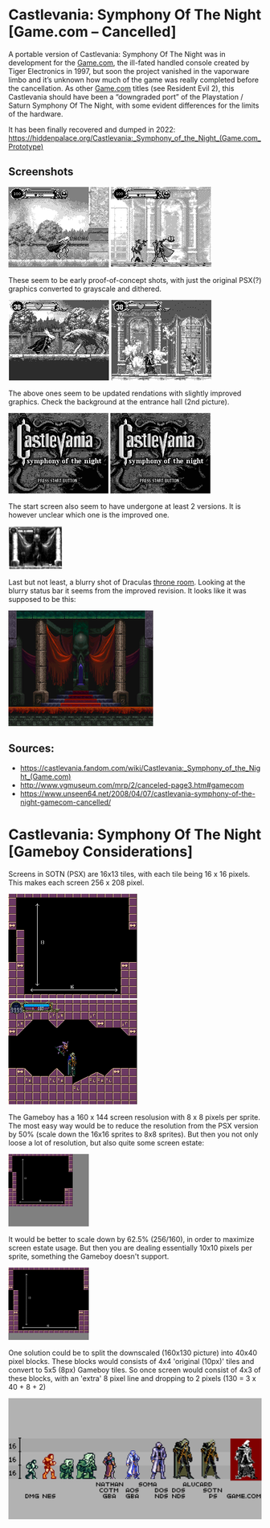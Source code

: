 # Castlevania: Symphony Of The Night [Game.com – Cancelled] 

A portable version of Castlevania: Symphony Of The Night was in development for the [Game.com](https://en.wikipedia.org/wiki/Game.com), the ill-fated handled console created by Tiger Electronics in 1997, but soon the project vanished in the vaporware limbo and it’s unknown how much of the game was really completed before the cancellation. As other [Game.com](https://en.wikipedia.org/wiki/Game.com) titles (see Resident Evil 2), this Castlevania should have been a “downgraded port” of the Playstation / Saturn Symphony Of The Night, with some evident differences for the limits of the hardware.

It has been finally recovered and dumped in 2022: https://hiddenpalace.org/Castlevania:_Symphony_of_the_Night_(Game.com_Prototype)

## Screenshots

![gamedotcom4.png](gamedotcom4.png)
![gamedotcom5.png](gamedotcom5.png)

These seem to be early proof-of-concept shots, with just the original PSX(?) graphics converted to grayscale and dithered.

![castle9.gif](castle9.gif)
![castle10.gif](castle10.gif)

The above ones seem to be updated rendations with slightly improved graphics. Check the background at the entrance hall (2nd picture).

![Castlevania-Symphony_of_the_Night_Game.com-01a.png](Castlevania-Symphony_of_the_Night_Game.com-01a.png)
![castle8.gif](castle8.gif)

The start screen also seem to have undergone at least 2 versions. It is however unclear which one is the improved one.

![gamedotcom6.jpg](gamedotcom6.jpg)

Last but not least, a blurry shot of Draculas [throne room](https://castlevania.fandom.com/wiki/Throne_Rooms). Looking at the blurry status bar it seems from the improved revision. It looks like it was supposed to be this:

![Throne Room: SOTN](Throne_Room.png)



## Sources:

- https://castlevania.fandom.com/wiki/Castlevania:_Symphony_of_the_Night_(Game.com)
- http://www.vgmuseum.com/mrp/2/canceled-page3.htm#gamecom
- https://www.unseen64.net/2008/04/07/castlevania-symphony-of-the-night-gamecom-cancelled/

# Castlevania: Symphony Of The Night [Gameboy Considerations]

Screens in SOTN (PSX) are 16x13 tiles, with each tile being 16 x 16 pixels. This makes each screen 256 x 208 pixel.

![One_Screen](Debug%20Room_One_PSX.png)
![One_Screen](Debug_Room_One_PSX_Alu.png)

The Gameboy has a 160 x 144 screen resolusion with 8 x 8 pixels per sprite. The most easy way would be to reduce the resolution from the PSX version by 50% (scale down the 16x16 sprites to 8x8 sprites). But then you not only loose a lot of resolution, but also quite some screen estate:

![8x8 PSX vs Gameboy](Debug_Room_One_8x8_PSXvsGB.png)

It would be better to scale down by 62.5% (256/160), in order to maximize screen estate usage. But then you are dealing essentially 10x10 pixels per sprite, something the Gameboy doesn't support.

![10x10 PSX vs Gameboy](Debug_Room_One_10x10_PSXvsGB.png)

One solution could be to split the downscaled (160x130 picture) into 40x40 pixel blocks. These blocks would consists of 4x4 'original (10px)' tiles and convert to 5x5 (8px) Gameboy tiles.
So once screen would consist of 4x3 of these blocks, with an 'extra' 8 pixel line and dropping to 2 pixels (130 = 3 x 40 + 8 + 2)

![Alucard comparison](alu_comparison.png)

